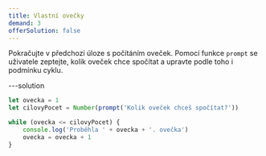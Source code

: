 ```yaml
---
title: Vlastní ovečky
demand: 3
offerSolution: false
---
```


Pokračujte v předchozí úloze s počítáním oveček. Pomocí funkce `prompt` se uživatele zeptejte, kolik oveček chce spočítat a upravte podle toho i podmínku cyklu.

---solution

```js
let ovecka = 1
let cilovyPocet = Number(prompt('Kolik oveček chceš spočítat?'))

while (ovecka <= cilovyPocet) {
	console.log('Proběhla ' + ovecka + '. ovečka')
	ovecka = ovecka + 1
}
```
